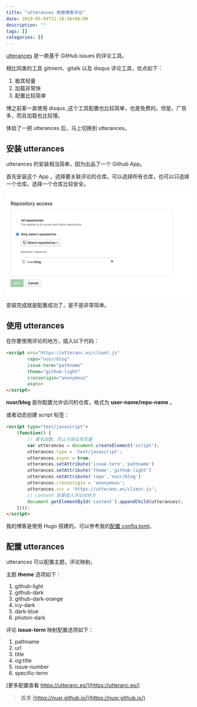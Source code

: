 ```yaml
---
title: "utterances 用做博客评论"
date: 2019-05-04T11:10:56+08:00
description: ""
tags: []
categories: []
---
```


[utterances](https://github.com/utterance/utterances) 是一款基于 GitHub issues 的评论工具。

相比同类的工具 gitment、gitalk 以及 disqus 评论工具，优点如下：

1. 极其轻量
1. 加载非常快
1. 配置比较简单

<!--more-->

博之前客一直使用 disqus ,这个工具配置也比较简单，也是免费的。但是，广告多，而且加载也比较慢。

体验了一把 utterances 后，马上切换到 utterances。

## 安装 utterances

utterances 的安装相当简单，因为出品了一个 Github App。

首先安装这个 App ，选择要关联评论的仓库。可以选择所有仓库，也可以只选择一个仓库。选择一个仓库比较安全。

![utterances](/images/2019/utterances.png)

安装完成就是配置成功了，是不是非常简单。

## 使用 utterances

在你要使用评论的地方，插入以下代码：

```html
<script src="https://utteranc.es/client.js"
        repo="nusr/blog"
        issue-term="pathname"
        theme="github-light"  
        crossorigin="anonymous"
        async>
</script>
```

**nusr/blog** 是你配置允许访问的仓库，格式为 **user-name/repo-name** 。

或者动态创建 script 标签：

```html
<script type="text/javascript">
    (function() {
        // 匿名函数，防止污染全局变量
        var utterances = document.createElement('script');
        utterances.type = 'text/javascript';
        utterances.async = true;
        utterances.setAttribute('issue-term','pathname')
        utterances.setAttribute('theme','github-light')
        utterances.setAttribute('repo','nusr/blog')
        utterances.crossorigin = 'anonymous';
        utterances.src = 'https://utteranc.es/client.js';
        // content 是要插入评论的地方
        document.getElementById('content').appendChild(utterances);
    })();
</script>
```

我的博客是使用 Hugo 搭建的，可以参考我的[配置 config.toml](https://github.com/nusr/blog/blob/master/config.toml)。

## 配置 utterances

utterances 可以配置主题，评论映射。

主题 **theme** 选项如下：

1. github-light
1. github-dark
1. github-dark-orange
1. icy-dark
1. dark-blue
1. photon-dark

评论 **issue-term** 映射配置选项如下：

1. pathname
1. url
1. title
1. og:title
1. issue-number
1. specific-term

[更多配置查看 https://utteranc.es/](https://utteranc.es/)


> 首发 [https://nusr.github.io/](https://nusr.github.io/)
